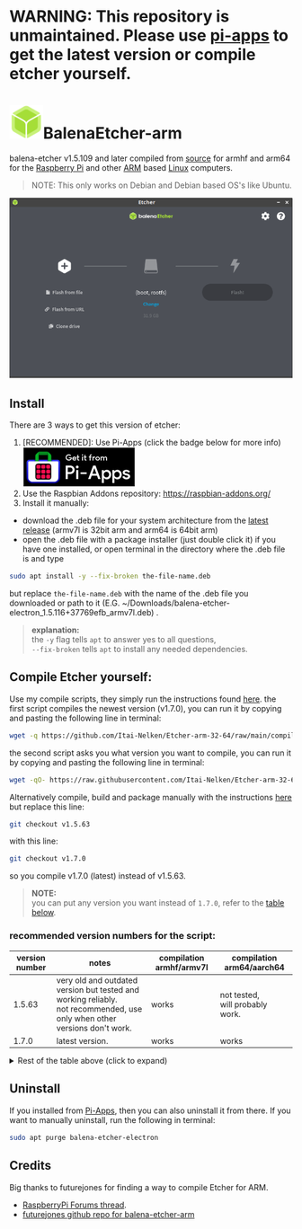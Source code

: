 # WARNING: This repository is unmaintained. Please use [pi-apps](https://pi-apps.io/) to get the latest version or compile etcher yourself.
# <img src="/screenshots/balena-etcher.png" alt="etcher-logo" width="60"/>BalenaEtcher-arm
balena-etcher v1.5.109 and later compiled from [source](https://github.com/balena-io/etcher) for armhf and arm64 for the [Raspberry Pi](https://www.raspberrypi.org) and other [ARM](https://en.wikipedia.org/wiki/ARM_architecture) based [Linux](https://en.wikipedia.org/wiki/Linux) computers.
>NOTE: This only works on Debian and Debian based OS's like Ubuntu.

![Etcher on rpi screenshot](/screenshots/etcher.png)


## Install
There are 3 ways to get this version of etcher:
1) [RECOMMENDED]: Use Pi-Apps (click the badge below for more info) <br> 
[![badge](https://github.com/Botspot/pi-apps/blob/master/icons/badge.png?raw=true)](https://github.com/Botspot/pi-apps) 
2) Use the Raspbian Addons repository: https://raspbian-addons.org/
3) Install it manually: 
  - download the .deb file for your system architecture from the [latest release](https://github.com/Itai-Nelken/BalenaEtcher-arm/releases/latest) (armv7l is 32bit arm and arm64 is 64bit arm)
  - open the .deb file with a package installer (just double click it) if you have one installed, or open terminal in the directory where the .deb file is and type 
  ```bash
  sudo apt install -y --fix-broken the-file-name.deb
  ```
  but replace `the-file-name.deb` with the name of the .deb file you downloaded or path to it (E.G. ~/Downloads/balena-etcher-electron_1.5.116+37769efb_armv7l.deb) .
  >**explanation:**<br> the `-y` flag tells `apt` to answer yes to all questions,<br> `--fix-broken` tells `apt` to install any needed dependencies.

## Compile Etcher yourself:

Use my compile scripts, they simply run the instructions found [here](https://github.com/futurejones/balena-etcher-arm/blob/master/etcher-build/BUILD.md).
the first script compiles the newest version (v1.7.0), you can run it by copying and pasting the following line in terminal:
```bash
wget -q https://github.com/Itai-Nelken/Etcher-arm-32-64/raw/main/compile-etcher_v1.7.0.sh; bash compile-etcher_v1.7.0.sh; rm compile-etcher_v1.7.0.sh 
```
the second script asks you what version you want to compile, you can run it by copying and pasting the following line in terminal:
```bash
wget -qO- https://raw.githubusercontent.com/Itai-Nelken/Etcher-arm-32-64/main/compile-etcher-on-arm.sh; bash compile-etcher-on-arm.sh; rm compile-etcher-on-arm.sh
```
Alternatively compile, build and package manually with the instructions [here](https://github.com/futurejones/balena-etcher-arm/blob/master/etcher-build/BUILD.md)
but replace this line: 
```bash
git checkout v1.5.63
```
with this line:
```bash
git checkout v1.7.0
```
so you compile v1.7.0 (latest) instead of v1.5.63.
>**NOTE:**<br>you can put any version you want instead of `1.7.0`, refer to the [table below](https://github.com/Itai-Nelken/BalenaEtcher-arm#recommended-version-numbers-for-the-script).

### recommended version numbers for the script:
version number | notes | compilation armhf/armv7l | compilation arm64/aarch64 |
------------ | ------------- | ------------- | ------------- |
|1.5.63 | very old and outdated version but tested and working reliably.<br>not recommended, use only when other versions don't work. | works | not tested,<br>will probably work. |
|1.7.0 | latest version. | works | works |
<details>
<summary>Rest of the table above (click to expand)</summary>
<br>
  
| version number | notes | compilation armhf/armv7l | compilation arm64/aarch64 |
| ------------ | ------------- | ------------- | ------------- |
| 1.5.109 | | works | works |
| 1.5.110 | | works | works |
| 1.5.111 | | works | works |
| 1.5.112 | [changelog](https://github.com/balena-io/etcher/blob/master/CHANGELOG.md#v15112). | works | works |
| 1.5.113 | | works | works |
| 1.5.114 | | works | works |
| 1.5.115 | | works | works |
| 1.5.116 | | works | works |
| 1.5.117 | | works | works |
| 1.5.118 | | works | works |
| 1.5.119 | | works | works |
|1.5.120 | | works | works |
|1.5.121 | | works | works |
|1.5.122 | | works | works |
|1.6.0 | | works | works |
|1.7.3 | | works | works |

</details>

## Uninstall
If you installed from [Pi-Apps](https://github.com/Botspot/pi-apps), then you can also uninstall it from there. If you want to manually uninstall, run the following in terminal:
```bash
sudo apt purge balena-etcher-electron
```

## Credits
Big thanks to futurejones for finding a way to compile Etcher for ARM.

- [RaspberryPi Forums thread](https://www.raspberrypi.org/forums/viewtopic.php?f=62&t=255205&start=25).
- [futurejones github repo for balena-etcher-arm](https://github.com/futurejones/balena-etcher-arm)
